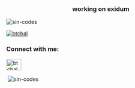 <h3 align="center">working on exidum</h3>

<p align="left"> <img src="https://komarev.com/ghpvc/?username=sin-codes&label=Profile%20views&color=0e75b6&style=flat" alt="sin-codes" /> </p>

<p align="left"> <a href="https://twitter.com/btcbal" target="blank"><img src="https://img.shields.io/twitter/follow/btcbal?logo=twitter&style=for-the-badge" alt="btcbal" /></a> </p>

<h3 align="left">Connect with me:</h3> <p align="left">
<a href="https://twitter.com/btcbal" target="blank"><img align="center" src="https://raw.githubusercontent.com/rahuldkjain/github-profile-readme-generator/master/src/images/icons/Social/twitter.svg" alt="btcbal" height="30" width="40" /></a>
</p>

<p>&nbsp;<img align="center" src="https://github-readme-stats.vercel.app/api?username=sin-codes&show_icons=true&locale=en" alt="sin-codes" /></p>

